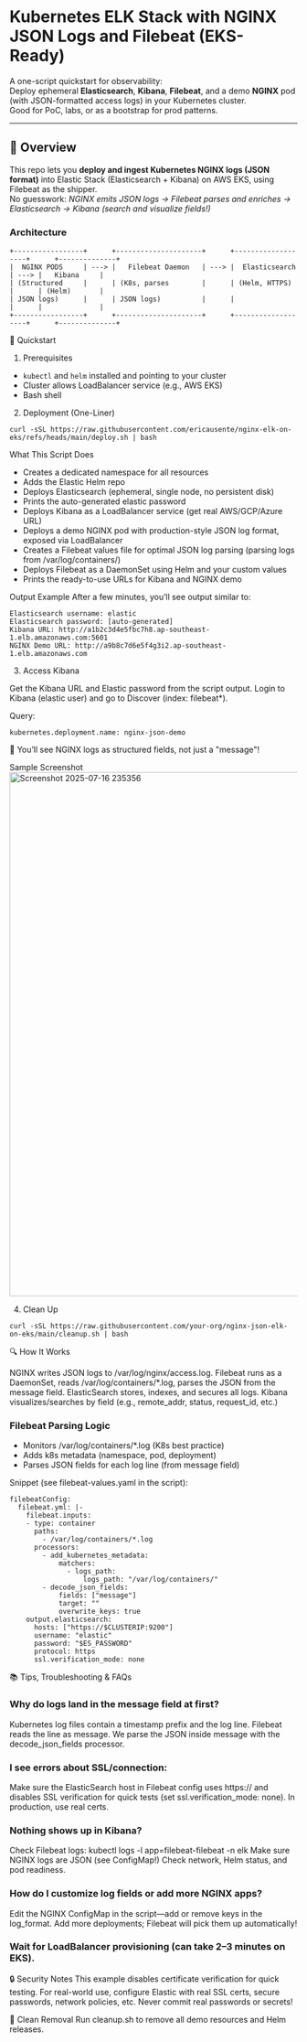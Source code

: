 # Kubernetes ELK Stack with NGINX JSON Logs and Filebeat (EKS-Ready)

A one-script quickstart for observability:  
Deploy ephemeral **Elasticsearch**, **Kibana**, **Filebeat**, and a demo **NGINX** pod (with JSON-formatted access logs) in your Kubernetes cluster.  
Good for PoC, labs, or as a bootstrap for prod patterns.

---

## 📖 Overview

This repo lets you **deploy and ingest Kubernetes NGINX logs (JSON format)** into Elastic Stack (Elasticsearch + Kibana) on AWS EKS, using Filebeat as the shipper.  
No guesswork: *NGINX emits JSON logs → Filebeat parses and enriches → Elasticsearch → Kibana (search and visualize fields!)*

### Architecture

```plaintext
+-----------------+      +---------------------+      +-------------------+      +--------------+
|  NGINX PODS     | ---> |   Filebeat Daemon   | ---> |  Elasticsearch    | ---> |   Kibana     |
| (Structured     |      | (K8s, parses        |      | (Helm, HTTPS)     |      | (Helm)       |
| JSON logs)      |      | JSON logs)          |      |                   |      |              |
+-----------------+      +---------------------+      +-------------------+      +--------------+
```


🚀 Quickstart

1. Prerequisites
- `kubectl` and `helm` installed and pointing to your cluster
- Cluster allows LoadBalancer service (e.g., AWS EKS)
- Bash shell


2. Deployment (One-Liner)

```
curl -sSL https://raw.githubusercontent.com/ericausente/nginx-elk-on-eks/refs/heads/main/deploy.sh | bash
```

What This Script Does
- Creates a dedicated namespace for all resources
- Adds the Elastic Helm repo
- Deploys Elasticsearch (ephemeral, single node, no persistent disk)
- Prints the auto-generated elastic password
- Deploys Kibana as a LoadBalancer service (get real AWS/GCP/Azure URL)
- Deploys a demo NGINX pod with production-style JSON log format, exposed via LoadBalancer
- Creates a Filebeat values file for optimal JSON log parsing (parsing logs from /var/log/containers/)
- Deploys Filebeat as a DaemonSet using Helm and your custom values
- Prints the ready-to-use URLs for Kibana and NGINX demo

Output Example
After a few minutes, you’ll see output similar to:
```
Elasticsearch username: elastic
Elasticsearch password: [auto-generated]
Kibana URL: http://a1b2c3d4e5fbc7h8.ap-southeast-1.elb.amazonaws.com:5601
NGINX Demo URL: http://a9b8c7d6e5f4g3i2.ap-southeast-1.elb.amazonaws.com
```

3. Access Kibana

Get the Kibana URL and Elastic password from the script output.
Login to Kibana (elastic user) and go to Discover (index: filebeat*).

Query:
```
kubernetes.deployment.name: nginx-json-demo
```

🎉 You’ll see NGINX logs as structured fields, not just a "message"!

Sample Screenshot
<img width="1720" height="917" alt="Screenshot 2025-07-16 235356" src="https://github.com/user-attachments/assets/975aa38d-90a9-4bfb-93f9-cc932d00b8e9" />

4. Clean Up
```
curl -sSL https://raw.githubusercontent.com/your-org/nginx-json-elk-on-eks/main/cleanup.sh | bash
```

🔍 How It Works

NGINX writes JSON logs to /var/log/nginx/access.log.
Filebeat runs as a DaemonSet, reads /var/log/containers/*.log, parses the JSON from the message field.
ElasticSearch stores, indexes, and secures all logs.
Kibana visualizes/searches by field (e.g., remote_addr, status, request_id, etc.)

### Filebeat Parsing Logic
- Monitors /var/log/containers/*.log (K8s best practice)
- Adds k8s metadata (namespace, pod, deployment)
- Parses JSON fields for each log line (from message field)

Snippet (see filebeat-values.yaml in the script):
```
filebeatConfig:
  filebeat.yml: |-
    filebeat.inputs:
    - type: container
      paths:
        - /var/log/containers/*.log
      processors:
        - add_kubernetes_metadata:
            matchers:
              - logs_path:
                  logs_path: "/var/log/containers/"
        - decode_json_fields:
            fields: ["message"]
            target: ""
            overwrite_keys: true
    output.elasticsearch:
      hosts: ["https://$CLUSTERIP:9200"]
      username: "elastic"
      password: "$ES_PASSWORD"
      protocol: https
      ssl.verification_mode: none
```

📚 Tips, Troubleshooting & FAQs

### Why do logs land in the message field at first?
Kubernetes log files contain a timestamp prefix and the log line. Filebeat reads the line as message. We parse the JSON inside message with the decode_json_fields processor.

### I see errors about SSL/connection:
Make sure the ElasticSearch host in Filebeat config uses https:// and disables SSL verification for quick tests (set ssl.verification_mode: none). In production, use real certs.

### Nothing shows up in Kibana?
Check Filebeat logs: kubectl logs -l app=filebeat-filebeat -n elk
Make sure NGINX logs are JSON (see ConfigMap!)
Check network, Helm status, and pod readiness.

### How do I customize log fields or add more NGINX apps?
Edit the NGINX ConfigMap in the script—add or remove keys in the log_format.
Add more deployments; Filebeat will pick them up automatically!

### Wait for LoadBalancer provisioning (can take 2–3 minutes on EKS).


🔒 Security Notes
This example disables certificate verification for quick testing. For real-world use, configure Elastic with real SSL certs, secure passwords, network policies, etc.
Never commit real passwords or secrets!

🧹 Clean Removal
Run cleanup.sh to remove all demo resources and Helm releases.
